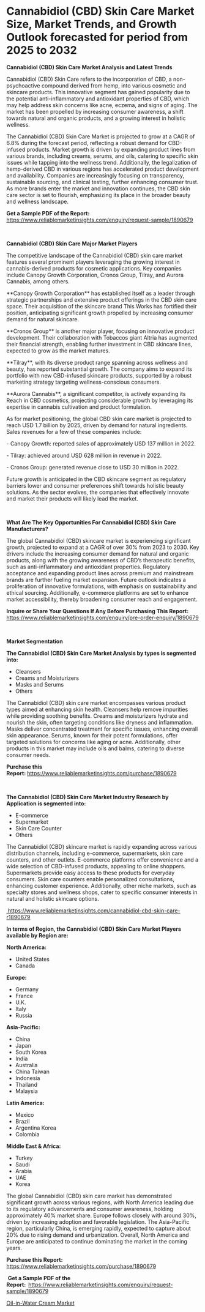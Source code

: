 <p><h1>Cannabidiol (CBD) Skin Care Market Size, Market Trends, and Growth Outlook forecasted for period from 2025 to 2032</h1></p><p><strong>Cannabidiol (CBD) Skin Care Market Analysis and Latest Trends</strong></p>
<p><p>Cannabidiol (CBD) Skin Care refers to the incorporation of CBD, a non-psychoactive compound derived from hemp, into various cosmetic and skincare products. This innovative segment has gained popularity due to the potential anti-inflammatory and antioxidant properties of CBD, which may help address skin concerns like acne, eczema, and signs of aging. The market has been propelled by increasing consumer awareness, a shift towards natural and organic products, and a growing interest in holistic wellness.</p><p>The Cannabidiol (CBD) Skin Care Market is projected to grow at a CAGR of 6.8% during the forecast period, reflecting a robust demand for CBD-infused products. Market growth is driven by expanding product lines from various brands, including creams, serums, and oils, catering to specific skin issues while tapping into the wellness trend. Additionally, the legalization of hemp-derived CBD in various regions has accelerated product development and availability. Companies are increasingly focusing on transparency, sustainable sourcing, and clinical testing, further enhancing consumer trust. As more brands enter the market and innovation continues, the CBD skin care sector is set to flourish, emphasizing its place in the broader beauty and wellness landscape.</p></p>
<p><strong>Get a Sample PDF of the Report:&nbsp;</strong> <a href="https://www.reliablemarketinsights.com/enquiry/request-sample/1890679?utm_campaign=3584&utm_medium=2&utm_source=Github&utm_content=ia&utm_term=06042025&utm_id=cannabidiol-cbd-skin-care">https://www.reliablemarketinsights.com/enquiry/request-sample/1890679</a></p>
<p>&nbsp;</p>
<p><strong>Cannabidiol (CBD) Skin Care Major Market Players</strong></p>
<p><p>The competitive landscape of the Cannabidiol (CBD) skin care market features several prominent players leveraging the growing interest in cannabis-derived products for cosmetic applications. Key companies include Canopy Growth Corporation, Cronos Group, Tilray, and Aurora Cannabis, among others.</p><p>**Canopy Growth Corporation** has established itself as a leader through strategic partnerships and extensive product offerings in the CBD skin care space. Their acquisition of the skincare brand This Works has fortified their position, anticipating significant growth propelled by increasing consumer demand for natural skincare.</p><p>**Cronos Group** is another major player, focusing on innovative product development. Their collaboration with Tobaccos giant Altria has augmented their financial strength, enabling further investment in CBD skincare lines, expected to grow as the market matures.</p><p>**Tilray**, with its diverse product range spanning across wellness and beauty, has reported substantial growth. The company aims to expand its portfolio with new CBD-infused skincare products, supported by a robust marketing strategy targeting wellness-conscious consumers.</p><p>**Aurora Cannabis**, a significant competitor, is actively expanding its Reach in CBD cosmetics, projecting considerable growth by leveraging its expertise in cannabis cultivation and product formulation.</p><p>As for market positioning, the global CBD skin care market is projected to reach USD 1.7 billion by 2025, driven by demand for natural ingredients. Sales revenues for a few of these companies include:</p><p>- Canopy Growth: reported sales of approximately USD 137 million in 2022.</p><p>- Tilray: achieved around USD 628 million in revenue in 2022.</p><p>- Cronos Group: generated revenue close to USD 30 million in 2022.</p><p>Future growth is anticipated in the CBD skincare segment as regulatory barriers lower and consumer preferences shift towards holistic beauty solutions. As the sector evolves, the companies that effectively innovate and market their products will likely lead the market.</p></p>
<p>&nbsp;</p>
<p><strong>What Are The Key Opportunities For Cannabidiol (CBD) Skin Care Manufacturers?</strong></p>
<p><p>The global Cannabidiol (CBD) skincare market is experiencing significant growth, projected to expand at a CAGR of over 30% from 2023 to 2030. Key drivers include the increasing consumer demand for natural and organic products, along with the growing awareness of CBD’s therapeutic benefits, such as anti-inflammatory and antioxidant properties. Regulatory acceptance and expanding product lines across premium and mainstream brands are further fueling market expansion. Future outlook indicates a proliferation of innovative formulations, with emphasis on sustainability and ethical sourcing. Additionally, e-commerce platforms are set to enhance market accessibility, thereby broadening consumer reach and engagement.</p></p>
<p><strong>Inquire or Share Your Questions If Any Before Purchasing This Report:</strong> <a href="https://www.reliablemarketinsights.com/enquiry/pre-order-enquiry/1890679?utm_campaign=3584&utm_medium=2&utm_source=Github&utm_content=ia&utm_term=06042025&utm_id=cannabidiol-cbd-skin-care">https://www.reliablemarketinsights.com/enquiry/pre-order-enquiry/1890679</a></p>
<p>&nbsp;</p>
<p><strong>Market Segmentation</strong></p>
<p><strong>The Cannabidiol (CBD) Skin Care Market Analysis by types is segmented into:</strong></p>
<p><ul><li>Cleansers</li><li>Creams and Moisturizers</li><li>Masks and Serums</li><li>Others</li></ul></p>
<p><p>The Cannabidiol (CBD) skin care market encompasses various product types aimed at enhancing skin health. Cleansers help remove impurities while providing soothing benefits. Creams and moisturizers hydrate and nourish the skin, often targeting conditions like dryness and inflammation. Masks deliver concentrated treatment for specific issues, enhancing overall skin appearance. Serums, known for their potent formulations, offer targeted solutions for concerns like aging or acne. Additionally, other products in this market may include oils and balms, catering to diverse consumer needs.</p></p>
<p><strong>Purchase this Report:&nbsp;</strong><a href="https://www.reliablemarketinsights.com/purchase/1890679?utm_campaign=3584&utm_medium=2&utm_source=Github&utm_content=ia&utm_term=06042025&utm_id=cannabidiol-cbd-skin-care">https://www.reliablemarketinsights.com/purchase/1890679</a></p>
<p>&nbsp;</p>
<p><strong>The Cannabidiol (CBD) Skin Care Market Industry Research by Application is segmented into:</strong></p>
<p><ul><li>E-commerce</li><li>Supermarket</li><li>Skin Care Counter</li><li>Others</li></ul></p>
<p><p>The Cannabidiol (CBD) skincare market is rapidly expanding across various distribution channels, including e-commerce, supermarkets, skin care counters, and other outlets. E-commerce platforms offer convenience and a wide selection of CBD-infused products, appealing to online shoppers. Supermarkets provide easy access to these products for everyday consumers. Skin care counters enable personalized consultations, enhancing customer experience. Additionally, other niche markets, such as specialty stores and wellness shops, cater to specific consumer interests in natural and holistic skincare options.</p></p>
<p><a href="https://www.reliablemarketinsights.com/cannabidiol-cbd-skin-care-r1890679?utm_campaign=3584&utm_medium=2&utm_source=Github&utm_content=ia&utm_term=06042025&utm_id=cannabidiol-cbd-skin-care">&nbsp;https://www.reliablemarketinsights.com/cannabidiol-cbd-skin-care-r1890679</a></p>
<p><strong>In terms of Region, the Cannabidiol (CBD) Skin Care Market Players available by Region are:</strong></p>
<p>
    <p> <strong> North America: </strong>
        <ul>
            <li>United States</li>
            <li>Canada</li>
        </ul>
        </p> 
    <p> <strong> Europe: </strong>
        <ul>
            <li>Germany</li>
            <li>France</li>
            <li>U.K.</li>
            <li>Italy</li>
            <li>Russia</li>
        </ul>
        </p> 
    <p> <strong> Asia-Pacific: </strong>
        <ul>
            <li>China</li>
            <li>Japan</li>
            <li>South Korea</li>
            <li>India</li>
            <li>Australia</li>
            <li>China Taiwan</li>
            <li>Indonesia</li>
            <li>Thailand</li>
            <li>Malaysia</li>
        </ul>
        </p> 
    <p> <strong> Latin America: </strong>
        <ul>
            <li>Mexico</li>
            <li>Brazil</li>
            <li>Argentina Korea</li>
            <li>Colombia</li>
        </ul>
        </p> 
    <p> <strong> Middle East & Africa: </strong>
        <ul>
            <li>Turkey</li>
            <li>Saudi</li>
            <li>Arabia</li>
            <li>UAE</li>
            <li>Korea</li>
        </ul>
    </p>
    </p>
<p><p>The global Cannabidiol (CBD) skin care market has demonstrated significant growth across various regions, with North America leading due to its regulatory advancements and consumer awareness, holding approximately 40% market share. Europe follows closely with around 30%, driven by increasing adoption and favorable legislation. The Asia-Pacific region, particularly China, is emerging rapidly, expected to capture about 20% due to rising demand and urbanization. Overall, North America and Europe are anticipated to continue dominating the market in the coming years.</p></p>
<p><strong>Purchase this Report: </strong><a href="https://www.reliablemarketinsights.com/purchase/1890679?utm_campaign=3584&utm_medium=2&utm_source=Github&utm_content=ia&utm_term=06042025&utm_id=cannabidiol-cbd-skin-care">https://www.reliablemarketinsights.com/purchase/1890679</a></p>
<p>&nbsp;<strong>Get a Sample PDF of the Report:&nbsp;&nbsp;</strong><a href="https://www.reliablemarketinsights.com/enquiry/request-sample/1890679?utm_campaign=3584&utm_medium=2&utm_source=Github&utm_content=ia&utm_term=06042025&utm_id=cannabidiol-cbd-skin-care">https://www.reliablemarketinsights.com/enquiry/request-sample/1890679</a></p>
<p><strong></strong></p>
<p><p><a href="https://github.com/siertnamba7u/Market-Research-Report-List-1/blob/main/oil-in-water-cream-market.md?utm_campaign=3584&utm_medium=2&utm_source=Github&utm_content=ia&utm_term=06042025&utm_id=cannabidiol-cbd-skin-care">Oil-in-Water Cream Market</a></p></p>